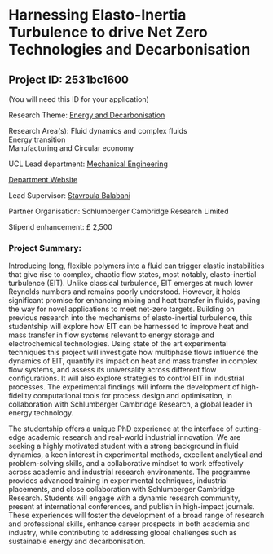 # Harnessing Elasto-Inertia Turbulence to drive Net Zero Technologies and Decarbonisation

## Project ID: **2531bc1600**
(You will need this ID for your application)

Research Theme: [Energy and Decarbonisation](../themes/energy-and-decarbonisation.md)

Research Area(s):
Fluid dynamics and complex fluids<br />Energy transition<br />Manufacturing and Circular economy

UCL Lead department: [Mechanical Engineering](../departments/mechanical-engineering.md)

[Department Website](https://www.ucl.ac.uk/mechanical-engineering)

Lead Supervisor: [Stavroula Balabani](https://profiles.ucl.ac.uk/30963)

Partner Organisation: Schlumberger Cambridge Research Limited

Stipend enhancement: £ 2,500

### Project Summary:

Introducing long, flexible polymers into a fluid can trigger elastic instabilities that give rise to complex, chaotic flow states, most notably, elasto-inertial turbulence (EIT). Unlike classical turbulence, EIT emerges at much lower Reynolds numbers and remains poorly understood. However, it holds significant promise for enhancing mixing and heat transfer in fluids, paving the way for novel  applications to meet net-zero targets. Building on previous research into the mechanisms of elasto-inertial turbulence, this studentship will explore how EIT can be harnessed to improve heat and mass transfer in flow systems relevant to energy storage and electrochemical technologies. 
Using state of the art experimental techniques this project will investigate how multiphase flows influence the dynamics of EIT, quantify its impact on heat and mass transfer in complex flow systems, and assess its universality across different flow configurations. It will also explore strategies to control EIT in industrial processes. The experimental findings will inform the development of high-fidelity computational tools for process design and optimisation, in collaboration with Schlumberger Cambridge Research, a global leader in energy technology. 

The studentship offers a unique PhD experience at the interface of cutting-edge academic research and real-world industrial innovation. We are seeking a highly motivated student with a strong background in fluid dynamics, a keen interest in experimental methods, excellent analytical and problem-solving skills, and a collaborative mindset to work effectively across academic and industrial research environments. The programme provides advanced training in experimental techniques, industrial placements, and close collaboration with Schlumberger Cambridge Research. Students will engage with a dynamic research community, present at international conferences, and publish in high-impact journals. These experiences will foster the development of a broad range of research and professional skills, enhance career prospects in both academia and industry, while contributing to addressing global challenges such as sustainable energy and decarbonisation.
